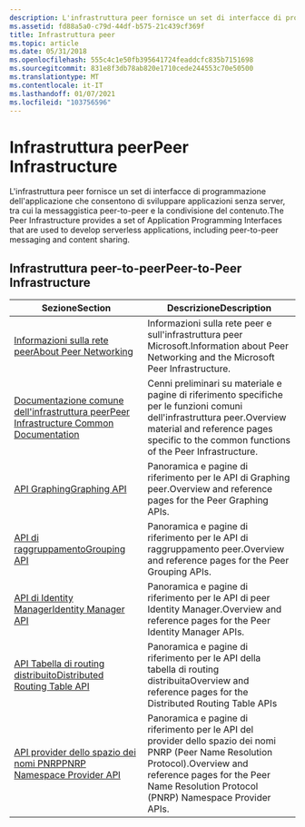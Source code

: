 ```yaml
---
description: L'infrastruttura peer fornisce un set di interfacce di programmazione dell'applicazione che consentono di sviluppare applicazioni senza server, tra cui la messaggistica peer-to-peer e la condivisione del contenuto.
ms.assetid: fd88a5a0-c79d-44df-b575-21c439cf369f
title: Infrastruttura peer
ms.topic: article
ms.date: 05/31/2018
ms.openlocfilehash: 555c4c1e50fb395641724feaddcfc835b7151698
ms.sourcegitcommit: 831e8f3db78ab820e1710cede244553c70e50500
ms.translationtype: MT
ms.contentlocale: it-IT
ms.lasthandoff: 01/07/2021
ms.locfileid: "103756596"
---
```

# <a name="peer-infrastructure"></a><span data-ttu-id="427cf-103">Infrastruttura peer</span><span class="sxs-lookup"><span data-stu-id="427cf-103">Peer Infrastructure</span></span>

<span data-ttu-id="427cf-104">L'infrastruttura peer fornisce un set di interfacce di programmazione dell'applicazione che consentono di sviluppare applicazioni senza server, tra cui la messaggistica peer-to-peer e la condivisione del contenuto.</span><span class="sxs-lookup"><span data-stu-id="427cf-104">The Peer Infrastructure provides a set of Application Programming Interfaces that are used to develop serverless applications, including peer-to-peer messaging and content sharing.</span></span>

## <a name="peer-to-peer-infrastructure"></a><span data-ttu-id="427cf-105">Infrastruttura peer-to-peer</span><span class="sxs-lookup"><span data-stu-id="427cf-105">Peer-to-Peer Infrastructure</span></span>



| <span data-ttu-id="427cf-106">Sezione</span><span class="sxs-lookup"><span data-stu-id="427cf-106">Section</span></span>                                                                                  | <span data-ttu-id="427cf-107">Descrizione</span><span class="sxs-lookup"><span data-stu-id="427cf-107">Description</span></span>                                                                                        |
|------------------------------------------------------------------------------------------|----------------------------------------------------------------------------------------------------|
| [<span data-ttu-id="427cf-108">Informazioni sulla rete peer</span><span class="sxs-lookup"><span data-stu-id="427cf-108">About Peer Networking</span></span>](about-peer-networking.md)                                       | <span data-ttu-id="427cf-109">Informazioni sulla rete peer e sull'infrastruttura peer Microsoft.</span><span class="sxs-lookup"><span data-stu-id="427cf-109">Information about Peer Networking and the Microsoft Peer Infrastructure.</span></span>                           |
| [<span data-ttu-id="427cf-110">Documentazione comune dell'infrastruttura peer</span><span class="sxs-lookup"><span data-stu-id="427cf-110">Peer Infrastructure Common Documentation</span></span>](peer-infrastructure-common-documentation.md) | <span data-ttu-id="427cf-111">Cenni preliminari su materiale e pagine di riferimento specifiche per le funzioni comuni dell'infrastruttura peer.</span><span class="sxs-lookup"><span data-stu-id="427cf-111">Overview material and reference pages specific to the common functions of the Peer Infrastructure.</span></span> |
| [<span data-ttu-id="427cf-112">API Graphing</span><span class="sxs-lookup"><span data-stu-id="427cf-112">Graphing API</span></span>](graphing-api.md)                                                         | <span data-ttu-id="427cf-113">Panoramica e pagine di riferimento per le API di Graphing peer.</span><span class="sxs-lookup"><span data-stu-id="427cf-113">Overview and reference pages for the Peer Graphing APIs.</span></span>                                           |
| [<span data-ttu-id="427cf-114">API di raggruppamento</span><span class="sxs-lookup"><span data-stu-id="427cf-114">Grouping API</span></span>](grouping-api.md)                                                         | <span data-ttu-id="427cf-115">Panoramica e pagine di riferimento per le API di raggruppamento peer.</span><span class="sxs-lookup"><span data-stu-id="427cf-115">Overview and reference pages for the Peer Grouping APIs.</span></span>                                           |
| [<span data-ttu-id="427cf-116">API di Identity Manager</span><span class="sxs-lookup"><span data-stu-id="427cf-116">Identity Manager API</span></span>](identity-manager-api.md)                                         | <span data-ttu-id="427cf-117">Panoramica e pagine di riferimento per le API di peer Identity Manager.</span><span class="sxs-lookup"><span data-stu-id="427cf-117">Overview and reference pages for the Peer Identity Manager APIs.</span></span>                                   |
| [<span data-ttu-id="427cf-118">API Tabella di routing distribuito</span><span class="sxs-lookup"><span data-stu-id="427cf-118">Distributed Routing Table API</span></span>](distributed-routing-table-api.md)                       | <span data-ttu-id="427cf-119">Panoramica e pagine di riferimento per le API della tabella di routing distribuita</span><span class="sxs-lookup"><span data-stu-id="427cf-119">Overview and reference pages for the Distributed Routing Table APIs</span></span>                                |
| [<span data-ttu-id="427cf-120">API provider dello spazio dei nomi PNRP</span><span class="sxs-lookup"><span data-stu-id="427cf-120">PNRP Namespace Provider API</span></span>](pnrp-namespace-provider-api.md)                           | <span data-ttu-id="427cf-121">Panoramica e pagine di riferimento per le API del provider dello spazio dei nomi PNRP (Peer Name Resolution Protocol).</span><span class="sxs-lookup"><span data-stu-id="427cf-121">Overview and reference pages for the Peer Name Resolution Protocol (PNRP) Namespace Provider APIs.</span></span> |



 

 

 



